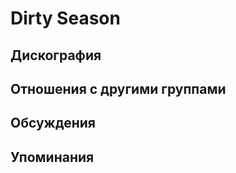 # Dirty Season



## Дискография


## Отношения с другими группами


## Обсуждения


## Упоминания

